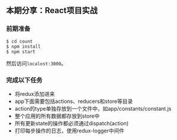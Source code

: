 ## 本期分享：React项目实战

### 前期准备
```
$ cd count
$ npm install
$ npm start
```

然后访问```localost:3000```。

### 完成以下任务
- 将redux添加进来
- app下面需要包括actions、reducers和store等目录
- action的type单独存放到一个文件中，如app/constants/constant.js
- 整个应用的所有数据都存放到store中
- 所有更新state的操作都必须通过dispatch(action)
- 打印每步操作的日志，使用redux-logger中间件